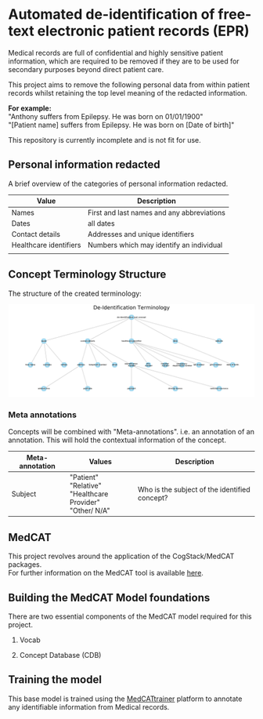 # Automated de-identification of free-text electronic patient records (EPR)

Medical records are full of confidential and highly sensitive patient information, which are required
to be removed if they are to be used for secondary purposes beyond direct patient care.

This project aims to remove the following personal data from within patient records whilst
retaining the top level meaning of the redacted information.

__For example:__
<br>"Anthony suffers from Epilepsy. He was born on 01/01/1900"
<br>"\[Patient name\] suffers from Epilepsy. He was born on \[Date of birth\]"

This repository is currently incomplete and is not fit for use.

## Personal information redacted

A brief overview of the categories of personal information redacted.

|Value|Description|
|---|---|
|Names| First and last names and any abbreviations|
|Dates| all dates|
|Contact details| Addresses and unique identifiers|
|Healthcare identifiers| Numbers which may identify an individual|
|||

## Concept Terminology Structure

The structure of the created terminology:

![Created from creating_a_deid_terminology](./Creating_a_de-identification_terminology/DeID_teminology.png)


### Meta annotations 
Concepts will be combined with "Meta-annotations". i.e. an annotation of an annotation. 
This will hold the contextual information of the concept.

|Meta-annotation|Values|Description|
|---|---|---|
|Subject|"Patient"<br />"Relative"<br /> "Healthcare Provider"<br /> "Other/ N/A"| Who is the subject of the identified concept?
 

## MedCAT
This project revolves around the application of the CogStack/MedCAT packages. <br />
For further information on the MedCAT tool is available [here](https://github.com/CogStack/MedCAT).

## Building the MedCAT Model foundations

There are two essential components of the MedCAT model required for this project.

1) Vocab

2) Concept Database (CDB)

## Training the model

This base model is trained using the [MedCATtrainer](https://github.com/CogStack/MedCATtrainer) platform to annotate any 
identifiable information from Medical records.


